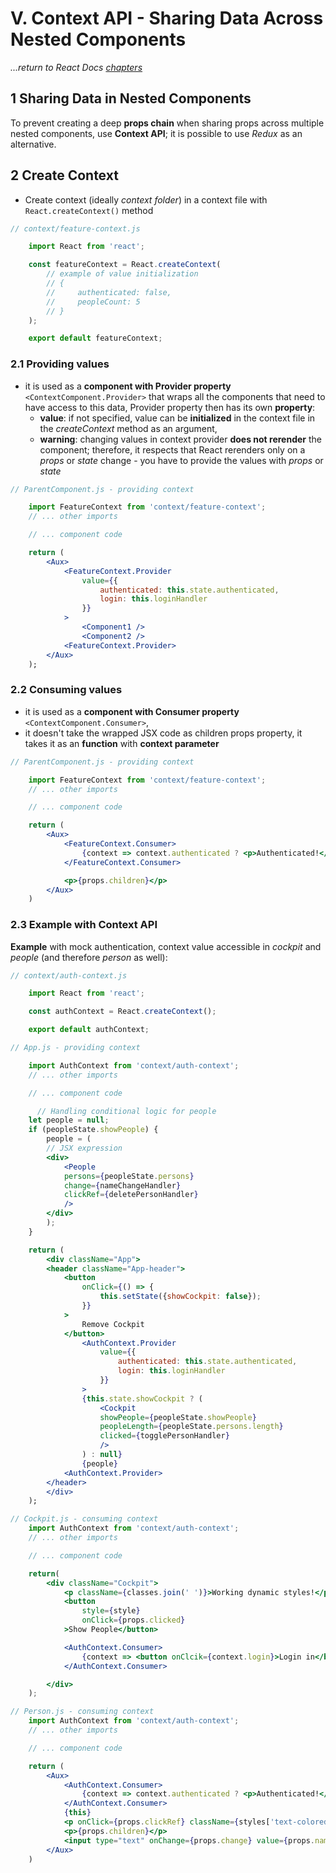 # V. Context API - Sharing Data Across Nested Components
_...return to React Docs [chapters](./readme.md)_

## 1  Sharing Data in Nested Components
To prevent creating a deep **props chain** when sharing props across multiple nested components, use **Context API**; it is possible to use _Redux_ as an alternative.

## 2 Create Context
- Create context (ideally _context folder_) in a context file with `React.createContext()` method

```jsx
// context/feature-context.js

    import React from 'react';

    const featureContext = React.createContext(
        // example of value initialization
        // {
        //     authenticated: false,
        //     peopleCount: 5
        // }
    );

    export default featureContext;
```

### 2.1 Providing values
- it is used as a **component with Provider property** `<ContextComponent.Provider>` that wraps all the components that need to have access to this data, Provider property then has its own **property**:
    - **value**: if not specified, value can be **initialized** in the context file in the _createContext_ method as an argument,
    - **warning**: changing values in context provider **does not rerender** the component; therefore, it respects that React rerenders only on a _props_ or _state_ change - you have to provide the values with _props_ or _state_
```jsx
// ParentComponent.js - providing context

    import FeatureContext from 'context/feature-context';
    // ... other imports

    // ... component code

    return ( 
        <Aux> 
            <FeatureContext.Provider 
                value={{
                    authenticated: this.state.authenticated,
                    login: this.loginHandler
                }}
            >
                <Component1 />
                <Component2 />
            <FeatureContext.Provider>
        </Aux>
    );
```

### 2.2 Consuming values
- it is used as a **component with Consumer property** `<ContextComponent.Consumer>`,
- it doesn't take the wrapped JSX code as children props property, it takes it as an **function** with **context parameter**
```jsx
// ParentComponent.js - providing context

    import FeatureContext from 'context/feature-context';
    // ... other imports

    // ... component code

    return (
        <Aux>
            <FeatureContext.Consumer>
                {context => context.authenticated ? <p>Authenticated!</p> : <p>Please, login!</p>}
            </FeatureContext.Consumer>

            <p>{props.children}</p>
        </Aux>
    )
```

### 2.3 Example with Context API
**Example** with mock authentication, context value accessible in _cockpit_ and _people_ (and therefore _person_ as well): 
```jsx
// context/auth-context.js

    import React from 'react';

    const authContext = React.createContext();

    export default authContext;
```
```jsx
// App.js - providing context

    import AuthContext from 'context/auth-context';
    // ... other imports

    // ... component code

      // Handling conditional logic for people
    let people = null;
    if (peopleState.showPeople) {
        people = (
        // JSX expression
        <div>
            <People 
            persons={peopleState.persons}
            change={nameChangeHandler}
            clickRef={deletePersonHandler}
            />
        </div>
        );
    }

    return ( 
        <div className="App"> 
        <header className="App-header">
            <button
                onClick={() => {
                    this.setState({showCockpit: false});
                }}
            >
                Remove Cockpit
            </button>
                <AuthContext.Provider 
                    value={{
                        authenticated: this.state.authenticated,
                        login: this.loginHandler
                    }}
                >
                {this.state.showCockpit ? (
                    <Cockpit 
                    showPeople={peopleState.showPeople}
                    peopleLength={peopleState.persons.length}
                    clicked={togglePersonHandler}
                    />
                ) : null}
                {people}
            <AuthContext.Provider>
        </header>
        </div>
    );
```
```jsx
// Cockpit.js - consuming context
    import AuthContext from 'context/auth-context';
    // ... other imports

    // ... component code

    return(
        <div className="Cockpit">
            <p className={classes.join(' ')}>Working dynamic styles!</p>
            <button 
                style={style}
                onClick={props.clicked}
            >Show People</button>

            <AuthContext.Consumer>
                {context => <button onClcik={context.login}>Login in</button>}
            </AuthContext.Consumer>

        </div>
    );

```
```jsx
// Person.js - consuming context
    import AuthContext from 'context/auth-context';
    // ... other imports

    // ... component code

    return (
        <Aux>
            <AuthContext.Consumer>
                {context => context.authenticated ? <p>Authenticated!</p> : <p>Please, login!</p>}
            </AuthContext.Consumer>
            {this}
            <p onClick={props.clickRef} className={styles['text-colored']}>I'm {props.name} and I am {props.age} years old!</p>
            <p>{props.children}</p>
            <input type="text" onChange={props.change} value={props.name} />
        </Aux>
    )

```